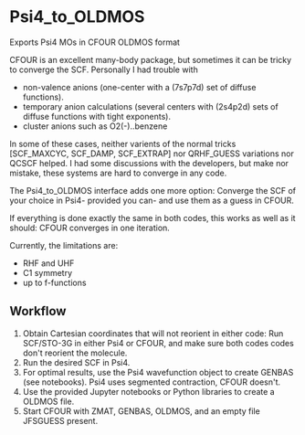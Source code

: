 # Psi4_to_OLDMOS

Exports Psi4 MOs in CFOUR OLDMOS format 

CFOUR is an excellent many-body package, but sometimes it can be tricky to converge
the SCF. Personally I had trouble with
* non-valence anions (one-center with a (7s7p7d) set of diffuse functions).
* temporary anion calculations (several centers with (2s4p2d) sets of diffuse functions with tight exponents).
* cluster anions such as O2(-)..benzene

In some of these cases, neither varients of the normal tricks [SCF_MAXCYC, SCF_DAMP, SCF_EXTRAP] nor QRHF_GUESS variations nor QCSCF helped. 
I had some discussions with the developers, but make nor mistake, these systems are hard to converge in any code.

The Psi4_to_OLDMOS interface adds one more option: Converge the SCF of your choice in Psi4- provided you can- and use them as a guess in CFOUR.

If everything is done exactly the same in both codes, this works as well as it should: CFOUR converges in one iteration.

Currently, the limitations are:
* RHF and UHF
* C1 symmetry
* up to f-functions

## Workflow

1. Obtain Cartesian coordinates that will not reorient in either code: 
Run SCF/STO-3G in either Psi4 or CFOUR, and make sure both codes codes don't reorient the molecule.
2. Run the desired SCF in Psi4.
3. For optimal results, use the Psi4 wavefunction object to create GENBAS (see notebooks). Psi4 uses segmented contraction, CFOUR doesn't. 
4. Use the provided Jupyter notebooks or Python libraries to create a OLDMOS file.
4. Start CFOUR with ZMAT, GENBAS, OLDMOS, and an empty file JFSGUESS present. 
